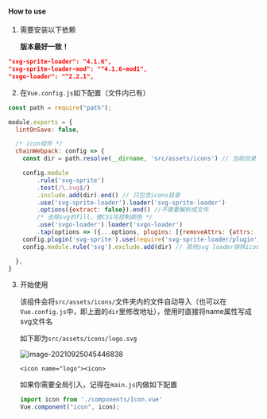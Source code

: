 #### How to use

1. 需要安装以下依赖 

   **版本最好一致！**

```json
"svg-sprite-loader": "4.1.6",
"svg-sprite-loader-mod": "^4.1.6-mod1",
"svgo-loader": "^2.2.1",
```

2. 在`Vue.config.js`如下配置（文件内已有）

```javascript
const path = require("path");

module.exports = {
  lintOnSave: false,

  /* icon组件 */
  chainWebpack: config => {
    const dir = path.resolve(__dirname, 'src/assets/icons') // 当前目录

    config.module
        .rule('svg-sprite')
        .test(/\.svg$/)
        .include.add(dir).end() // 只包含icons目录
        .use('svg-sprite-loader').loader('svg-sprite-loader')
        .options({extract: false}).end() //不需要解析成文件
        /* 去除svg的fill，使CSS可控制颜色 */
        .use('svgo-loader').loader('svgo-loader')
        .tap(options => ({...options, plugins: [{removeAttrs: {attrs: 'fill'}}]})).end()
    config.plugin('svg-sprite').use(require('svg-sprite-loader/plugin'), [{plainSprite: true}])
    config.module.rule('svg').exclude.add(dir) // 其他svg loader排除icons目录

  },
}

```



3. 开始使用

   该组件会将`src/assets/icons/`文件夹内的文件自动导入（也可以在`Vue.config.js`中，即上面的`dir`里修改地址），使用时直接将name属性写成svg文件名

   如下即为`src/assets/icons/logo.svg`

   ![image-20210925045446838](https://i.loli.net/2021/09/25/boiZvx7EJVFKPzp.png)

   ```vue
   <icon name="logo"><icon>
   ```

   

   如果你需要全局引入，记得在`main.js`内做如下配置

   ```javascript
   import icon from './components/Icon.vue'
   Vue.component("icon", icon);
   ```

   

